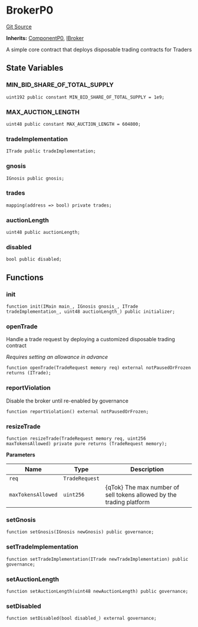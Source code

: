 # BrokerP0
[Git Source](https://github.com/larrythecucumber321/protocol/blob/0e60393685a4ae7994ac986273cdfa4cf9c069ed/contracts/p0/Broker.sol)

**Inherits:**
[ComponentP0](/tools/docgen/src/contracts/p0/mixins/Component.sol/abstract.ComponentP0.md), [IBroker](/tools/docgen/src/contracts/interfaces/IBroker.sol/interface.IBroker.md)

A simple core contract that deploys disposable trading contracts for Traders


## State Variables
### MIN_BID_SHARE_OF_TOTAL_SUPPLY

```solidity
uint192 public constant MIN_BID_SHARE_OF_TOTAL_SUPPLY = 1e9;
```


### MAX_AUCTION_LENGTH

```solidity
uint48 public constant MAX_AUCTION_LENGTH = 604800;
```


### tradeImplementation

```solidity
ITrade public tradeImplementation;
```


### gnosis

```solidity
IGnosis public gnosis;
```


### trades

```solidity
mapping(address => bool) private trades;
```


### auctionLength

```solidity
uint48 public auctionLength;
```


### disabled

```solidity
bool public disabled;
```


## Functions
### init


```solidity
function init(IMain main_, IGnosis gnosis_, ITrade tradeImplementation_, uint48 auctionLength_) public initializer;
```

### openTrade

Handle a trade request by deploying a customized disposable trading contract

*Requires setting an allowance in advance*


```solidity
function openTrade(TradeRequest memory req) external notPausedOrFrozen returns (ITrade);
```

### reportViolation

Disable the broker until re-enabled by governance


```solidity
function reportViolation() external notPausedOrFrozen;
```

### resizeTrade


```solidity
function resizeTrade(TradeRequest memory req, uint256 maxTokensAllowed) private pure returns (TradeRequest memory);
```
**Parameters**

|Name|Type|Description|
|----|----|-----------|
|`req`|`TradeRequest`||
|`maxTokensAllowed`|`uint256`|{qTok} The max number of sell tokens allowed by the trading platform|


### setGnosis


```solidity
function setGnosis(IGnosis newGnosis) public governance;
```

### setTradeImplementation


```solidity
function setTradeImplementation(ITrade newTradeImplementation) public governance;
```

### setAuctionLength


```solidity
function setAuctionLength(uint48 newAuctionLength) public governance;
```

### setDisabled


```solidity
function setDisabled(bool disabled_) external governance;
```

